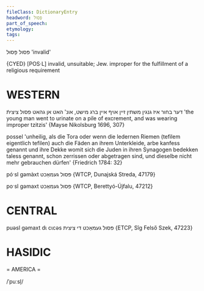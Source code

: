 ```yaml
---
fileClass: DictionaryEntry
headword: פּסול
part_of_speech: 
etymology: 
tags: 
---
```

פּסול
פָּסוּל
'invalid'

{CYED}
[POS·L] invalid, unsuitable; Jew. improper for the fulfillment of a religious requirement

WESTERN
========

דער בחור איז גנגין משתין זיין אויף איין ברג מישט, אונ' האט אן גהאט פסול ציציתֿ
'the young man went to urinate on a pile of excrement, and was wearing improper tzitzis'
{Mayse Nikolsburg 1696, 307}

possel 'unheilig, als die Tora oder wenn die ledernen Riemen (tefilem eigentlich tefilen) auch die Fäden an ihrem Unterkleide, arbe kanfess genannt und ihre Dekke womit sich die Juden in ihren Synagogen bedekken taless genannt, schon zerrissen oder abgetragen sind, und dieselbe nicht mehr gebrauchen dürfen' {Friedrich 1784: 32}

póˑsl gəmàxt פּסול געמאַכט {WTCP, Dunajská Streda, 47179}

poˑsl gəmaxt פּסול געמאַכט {WTCP, Berettyó-Újfalu, 47212}

CENTRAL
========

puəsl gəmaxt dɩ cɩcəs פּסול געמאַכט די ציצית {ETCP, Sîg Felső Szek, 47223}

HASIDIC
=======
= AMERICA = 

/ˈpuːsl̩/